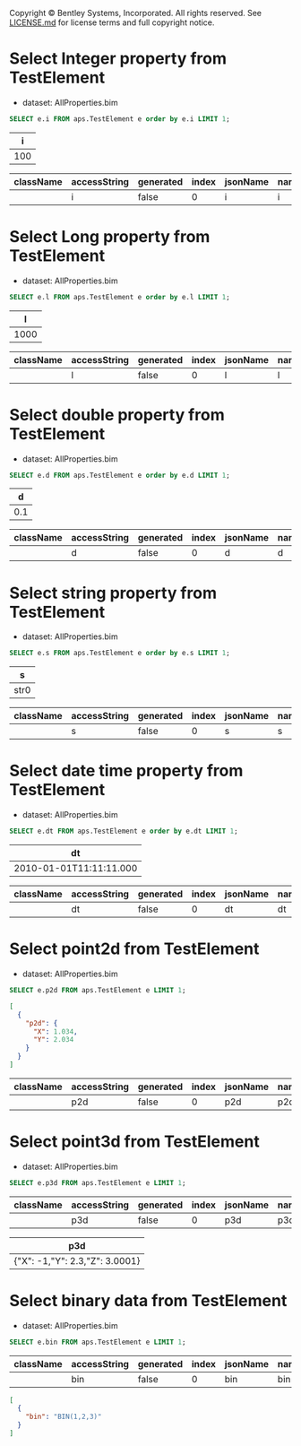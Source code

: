 Copyright © Bentley Systems, Incorporated. All rights reserved. See [LICENSE.md](../../../../LICENSE.md) for license terms and full copyright notice.

# Select Integer property from TestElement

- dataset: AllProperties.bim

```sql
SELECT e.i FROM aps.TestElement e order by e.i LIMIT 1;
```

| i   |
| --- |
| 100 |

| className | accessString | generated | index | jsonName | name | extendedType | typeName | type |
| --------- | ------------ | --------- | ----- | -------- | ---- | ------------ | -------- | ---- |
|           | i            | false     | 0     | i        | i    |              | int      | Int  |

# Select Long property from TestElement

- dataset: AllProperties.bim

```sql
SELECT e.l FROM aps.TestElement e order by e.l LIMIT 1;
```

| l    |
| ---- |
| 1000 |

| className | accessString | generated | index | jsonName | name | extendedType | typeName | type  |
| --------- | ------------ | --------- | ----- | -------- | ---- | ------------ | -------- | ----- |
|           | l            | false     | 0     | l        | l    |              | long     | Int64 |

# Select double property from TestElement

- dataset: AllProperties.bim

```sql
SELECT e.d FROM aps.TestElement e order by e.d LIMIT 1;
```

| d   |
| --- |
| 0.1 |

| className | accessString | generated | index | jsonName | name | extendedType | typeName | type   |
| --------- | ------------ | --------- | ----- | -------- | ---- | ------------ | -------- | ------ |
|           | d            | false     | 0     | d        | d    |              | double   | Double |

# Select string property from TestElement

- dataset: AllProperties.bim

```sql
SELECT e.s FROM aps.TestElement e order by e.s LIMIT 1;
```

| s    |
| ---- |
| str0 |

| className | accessString | generated | index | jsonName | name | extendedType | typeName | type   |
| --------- | ------------ | --------- | ----- | -------- | ---- | ------------ | -------- | ------ |
|           | s            | false     | 0     | s        | s    |              | string   | String |

# Select date time property from TestElement

- dataset: AllProperties.bim

```sql
SELECT e.dt FROM aps.TestElement e order by e.dt LIMIT 1;
```

| dt                      |
| ----------------------- |
| 2010-01-01T11:11:11.000 |

| className | accessString | generated | index | jsonName | name | extendedType | typeName | type     |
| --------- | ------------ | --------- | ----- | -------- | ---- | ------------ | -------- | -------- |
|           | dt           | false     | 0     | dt       | dt   |              | dateTime | DateTime |

# Select point2d from TestElement

- dataset: AllProperties.bim

```sql
SELECT e.p2d FROM aps.TestElement e LIMIT 1;
```

```json
[
  {
    "p2d": {
      "X": 1.034,
      "Y": 2.034
    }
  }
]
```

| className | accessString | generated | index | jsonName | name | extendedType | typeName | type    |
| --------- | ------------ | --------- | ----- | -------- | ---- | ------------ | -------- | ------- |
|           | p2d          | false     | 0     | p2d      | p2d  |              | point2d  | Point2d |

# Select point3d from TestElement

- dataset: AllProperties.bim

```sql
SELECT e.p3d FROM aps.TestElement e LIMIT 1;
```

| className | accessString | generated | index | jsonName | name | extendedType | typeName | type    |
| --------- | ------------ | --------- | ----- | -------- | ---- | ------------ | -------- | ------- |
|           | p3d          | false     | 0     | p3d      | p3d  |              | point3d  | Point3d |

| p3d                            |
| ------------------------------ |
| {"X": -1,"Y": 2.3,"Z": 3.0001} |

# Select binary data from TestElement

- dataset: AllProperties.bim

```sql
SELECT e.bin FROM aps.TestElement e LIMIT 1;
```

| className | accessString | generated | index | jsonName | name | extendedType | typeName | type |
| --------- | ------------ | --------- | ----- | -------- | ---- | ------------ | -------- | ---- |
|           | bin          | false     | 0     | bin      | bin  | Json         | string   | Blob |

```json
[
  {
    "bin": "BIN(1,2,3)"
  }
]
```
